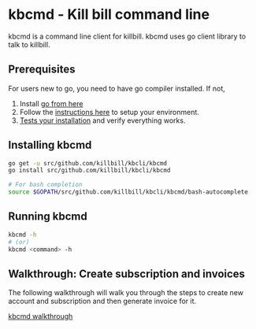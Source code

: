 # kbcmd - Kill bill command line

kbcmd is a command line client for killbill. kbcmd uses go client library
to talk to killbill.

## Prerequisites
For users new to go, you need to have go compiler installed. If not,

1. Install [go from here](https://golang.org/dl/)
2. Follow the [instructions here](https://golang.org/doc/install) to setup your environment.
3. [Tests your installation](https://golang.org/doc/install#testing) and verify everything works.

## Installing kbcmd
```bash
go get -u src/github.com/killbill/kbcli/kbcmd
go install src/github.com/killbill/kbcli/kbcmd

# For bash completion
source $GOPATH/src/github.com/killbill/kbcli/kbcmd/bash-autocomplete
```

## Running kbcmd
```bash
kbcmd -h
# (or)
kbcmd <command> -h
```

## Walkthrough: Create subscription and invoices
The following walkthrough will walk you through the steps to create new account and subscription
and then generate invoice for it.

[kbcmd walkthrough](../docs/kbcmd/kbcmd-walkthrough.md)